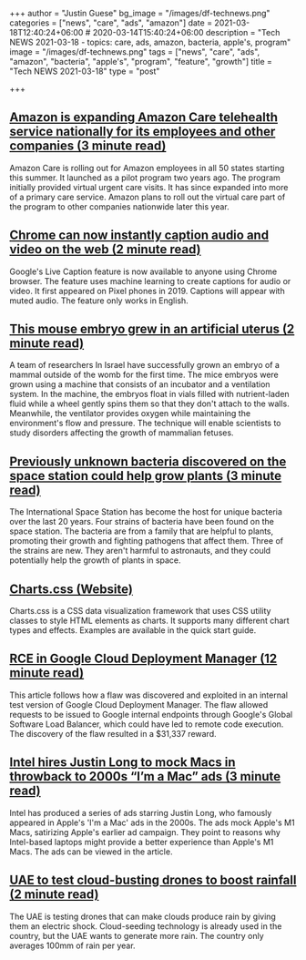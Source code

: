 +++
author = "Justin Guese"
bg_image = "/images/df-technews.png"
categories = ["news", "care", "ads", "amazon"]
date = 2021-03-18T12:40:24+06:00 # 2020-03-14T15:40:24+06:00
description = "Tech NEWS 2021-03-18 - topics: care, ads, amazon, bacteria, apple's, program"
image = "/images/df-technews.png"
tags = ["news", "care", "ads", "amazon", "bacteria", "apple's", "program", "feature", "growth"]
title = "Tech NEWS 2021-03-18"
type = "post"

+++

## [Amazon is expanding Amazon Care telehealth service nationally for its employees and other companies (3 minute read)](https://www.cnbc.com/2021/03/17/amazon-is-expanding-amazon-care-telehealth-service-nationally-for-employees.html)

Amazon Care is rolling out for Amazon employees in all 50 states starting this summer. It launched as a pilot program two years ago. The program initially provided virtual urgent care visits. It has since expanded into more of a primary care service. Amazon plans to roll out the virtual care part of the program to other companies nationwide later this year.

## [Chrome can now instantly caption audio and video on the web (2 minute read)](https://www.theverge.com/2021/3/17/22337074/chrome-real-time-live-captions-audio-accessibility)

Google's Live Caption feature is now available to anyone using Chrome browser. The feature uses machine learning to create captions for audio or video. It first appeared on Pixel phones in 2019. Captions will appear with muted audio. The feature only works in English.

## [This mouse embryo grew in an artificial uterus (2 minute read)](https://finance.yahoo.com/news/weizmann-institute-of-science-mechanical-womb-215003047.html)

A team of researchers In Israel have successfully grown an embryo of a mammal outside of the womb for the first time. The mice embryos were grown using a machine that consists of an incubator and a ventilation system. In the machine, the embryos float in vials filled with nutrient-laden fluid while a wheel gently spins them so that they don't attach to the walls. Meanwhile, the ventilator provides oxygen while maintaining the environment's flow and pressure. The technique will enable scientists to study disorders affecting the growth of mammalian fetuses.

## [Previously unknown bacteria discovered on the space station could help grow plants (3 minute read)](https://www.cnn.com/2021/03/16/world/international-space-station-microbes-scn-trnd/index.html)

The International Space Station has become the host for unique bacteria over the last 20 years. Four strains of bacteria have been found on the space station. The bacteria are from a family that are helpful to plants, promoting their growth and fighting pathogens that affect them. Three of the strains are new. They aren't harmful to astronauts, and they could potentially help the growth of plants in space.

## [Charts.css (Website)](https://chartscss.org/)

Charts.css is a CSS data visualization framework that uses CSS utility classes to style HTML elements as charts. It supports many different chart types and effects. Examples are available in the quick start guide.

## [RCE in Google Cloud Deployment Manager (12 minute read)](https://www.ezequiel.tech/2020/05/rce-in-cloud-dm.html)

This article follows how a flaw was discovered and exploited in an internal test version of Google Cloud Deployment Manager. The flaw allowed requests to be issued to Google internal endpoints through Google's Global Software Load Balancer, which could have led to remote code execution. The discovery of the flaw resulted in a $31,337 reward.

## [Intel hires Justin Long to mock Macs in throwback to 2000s “I’m a Mac” ads (3 minute read)](https://arstechnica.com/gadgets/2021/03/intel-hires-justin-long-to-mock-macs-in-throwback-to-2000s-im-a-mac-ads/)

Intel has produced a series of ads starring Justin Long, who famously appeared in Apple's 'I'm a Mac' ads in the 2000s. The ads mock Apple's M1 Macs, satirizing Apple's earlier ad campaign. They point to reasons why Intel-based laptops might provide a better experience than Apple's M1 Macs. The ads can be viewed in the article.

## [UAE to test cloud-busting drones to boost rainfall (2 minute read)](https://www.bbc.com/news/technology-56428984)

The UAE is testing drones that can make clouds produce rain by giving them an electric shock. Cloud-seeding technology is already used in the country, but the UAE wants to generate more rain. The country only averages 100mm of rain per year.

